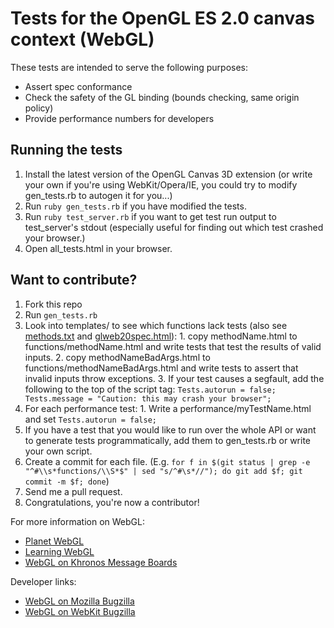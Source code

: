 Tests for the OpenGL ES 2.0 canvas context (WebGL)
==================================================

These tests are intended to serve the following purposes:

  * Assert spec conformance
  * Check the safety of the GL binding (bounds checking, same origin policy)
  * Provide performance numbers for developers


Running the tests
-----------------

  1. Install the latest version of the OpenGL Canvas 3D extension (or write your own if you're using WebKit/Opera/IE, you could try to modify gen_tests.rb to autogen it for you...)
  2. Run <code>ruby gen_tests.rb</code> if you have modified the tests.
  3. Run <code>ruby test_server.rb</code> if you want to get test run output to test_server's stdout (especially useful for finding out which test crashed your browser.)
  4. Open all_tests.html in your browser.


Want to contribute?
-------------------

  1. Fork this repo
  2. Run <code>gen_tests.rb</code>
  3. Look into templates/ to see which functions lack tests (also see <a href="../raw/master/methods.txt">methods.txt</a> and <a href="http://hg.mozilla.org/users/vladimir_mozilla.com/canvas3d/raw-file/tip/doc/glweb20spec.html">glweb20spec.html</a>):
    1. copy methodName.html to functions/methodName.html and write tests that test the results of valid inputs.
    2. copy methodNameBadArgs.html to functions/methodNameBadArgs.html and write tests to assert that invalid inputs throw exceptions.
    3. If your test causes a segfault, add the following to the top of the script tag: <code>Tests.autorun = false; Tests.message = "Caution: this may crash your browser";</code>
  4. For each performance test:
    1. Write a performance/myTestName.html and set <code>Tests.autorun = false;</code>
  5. If you have a test that you would like to run over the whole API or want to generate tests programmatically, add them to gen_tests.rb or write your own script.
  6. Create a commit for each file. (E.g. <code>for f in $(git status | grep -e "^#\\s*functions/\\S*$" | sed "s/^#\s*//"); do git add $f; git commit -m $f; done</code>)
  7. Send me a pull request.
  8. Congratulations, you're now a contributor!


For more information on WebGL:

  * <a href="http://planet-webgl.org">Planet WebGL</a>
  * <a href="http://learningwebgl.com">Learning WebGL</a>
  * <a href="http://www.khronos.org/message_boards/viewforum.php?f=34">WebGL on Khronos Message Boards</a>

Developer links:

  * <a href="https://bugzilla.mozilla.org/buglist.cgi?quicksearch=webgl">WebGL on Mozilla Bugzilla</a>
  * <a href="https://bugzilla.webkit.org/buglist.cgi?quicksearch=webgl">WebGL on WebKit Bugzilla</a>

